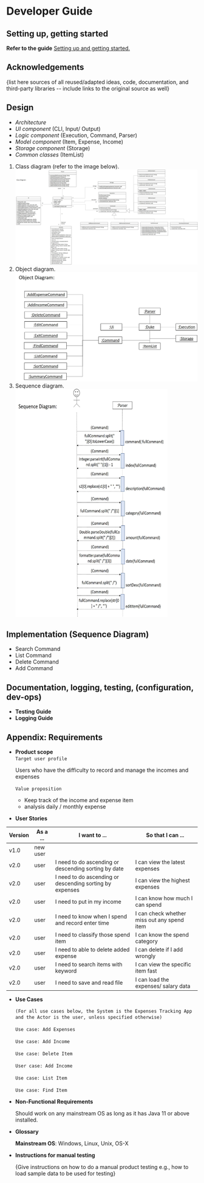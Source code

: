 # Developer Guide

## Setting up, getting started
**Refer to the guide** <a href="https://github.com/AY2122S1-TIC4001-F18-2/tp/blob/master/README.md">Setting up and getting started.</a>

## Acknowledgements

{list here sources of all reused/adapted ideas, code, documentation, and third-party libraries -- include links to the original source as well}

## Design 

* *Architecture*
* *UI component* (CLI, Input/ Output)  
* *Logic component* (Execution, Command, Parser)
* *Model component* (Item, Expense, Income)
* *Storage component* (Storage)
* *Common classes* (ItemList)

1. Class diagram (refer to the image below).<br/>
        <img src="Diagram/class_diagram.jpg" with="2500" height=auto>
2. Object diagram.<br/>
        <img src="Diagram/object_diagram.jpg" width="500">
3. Sequence diagram.<br/>
        <img src="Diagram/sequence_diagram.jpg" width="400" height="600">
   

## Implementation (Sequence Diagram)
* Search Command
* List Command
* Delete Command
* Add Command

## Documentation, logging, testing, (configuration, dev-ops)
* **Testing Guide**
* **Logging Guide**

## Appendix: Requirements

 * **Product scope** </br>
   ```Target user profile```

   Users who have the difficulty to record and manage the incomes and expenses

   ```Value proposition```

   * Keep track of the income and expense item
   * analysis daily / monthly expense

* **User Stories**

|Version| As a ... | I want to ... | So that I can ...|
|--------|----------|---------------|------------------|
|v1.0|new user|||
|v2.0|user|I need to do ascending or descending sorting by date|I can view the latest expenses|
|v2.0|user|I need to do ascending or descending sorting by expenses|I can view the highest expenses|
|v2.0|user|I need to put in my income|I can know how much I can spend|
|v2.0|user|I need to know when I spend and record enter time|I can check whether miss out any spend item|
|v2.0|user|I need to classify those spend item|I can know the spend category|
|v2.0|user|I need to able to delete added expense|I can delete if I add wrongly
|v2.0|user|I need to search items with keyword|I can view the specific item fast|
|v2.0|user|I need to save and read file|I can load the expenses/ salary data|


* **Use Cases**

      (For all use cases below, the System is the Expenses Tracking App and the Actor is the user, unless specified otherwise)

      Use case: Add Expenses

      Use case: Add Income

      Use case: Delete Item

      User case: Add Income

      Use case: List Item

      Use case: Find Item

* **Non-Functional Requirements**

  Should work on any mainstream OS as long as it has Java 11 or above installed.

* **Glossary**

  **Mainstream OS**:  Windows, Linux, Unix, OS-X

* **Instructions for manual testing**

   {Give instructions on how to do a manual product testing e.g., how to load sample data to be used for testing}
